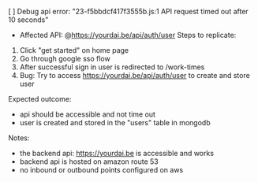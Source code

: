 [ ] Debug api error: "23-f5bbdcf417f3555b.js:1 API request timed out after 10 seconds"
- Affected API: @https://yourdai.be/api/auth/user
Steps to replicate:
1. Click "get started" on home page
2. Go through google sso flow
3. After successful sign in user is redirected to /work-times
4. Bug: Try to access https://yourdai.be/api/auth/user to create and store user

Expected outcome: 
- api should be accessible and not time out
- user is created and stored in the "users" table in mongodb

Notes:
- the backend api: https://yourdai.be is accessible and works
- backend api is hosted on amazon route 53
- no inbound or outbound points configured on aws

